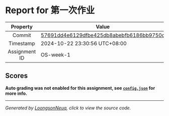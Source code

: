 # Report for 第一次作业

| Property | Value |
|:--------:|-------|
| Commit | [57691dd4e6129dfbe425db8abebfb6186bb9750c](https://github.com/Loongson-neuq/linux-01-hhxc2024/tree/57691dd4e6129dfbe425db8abebfb6186bb9750c) |
| Timestamp | 2024-10-22 23:30:56 UTC+08:00 |
| Assignment ID | OS-week-1 |
## Scores
**Auto grading was not enabled for this assignment, see [`config.json`](https://github.com/Loongson-neuq/linux-01-hhxc2024/blob/57691dd4e6129dfbe425db8abebfb6186bb9750c/.assignment/config.json) for more info.**

-----------
*Generated by [LoongsonNeuq](https://github.com/Loongson-Neuq/LoongsonNeuq), click to view the source code.*
